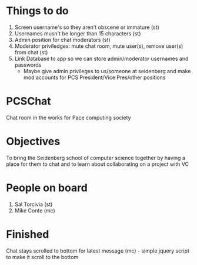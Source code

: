 Things to do
===
1. Screen username's so they aren't obscene or immature (st)
2. Usernames musn't be longer than 15 characters (st)
3. Admin position for chat moderators (st)
4. Moderator priviledges: mute chat room, mute user(s), remove user(s) from chat (st)
5. Link Database to app so we can store admin/moderator usernames and passwords
	- Maybe give admin privileges to us/someone at seidenberg and make mod accounts
	  for PCS President/Vice Pres/other positions


PCSChat
===
Chat room in the works for Pace computing society


Objectives
===
To bring the Seidenberg school of computer science together by having a place for them to chat and to learn about collaborating on a project with VC


People on board
===
1. Sal Torcivia (st)
2. Mike Conte (mc)

Finished
===
Chat stays scrolled to bottom for latest message (mc)
	- simple jquery script to make it scroll to the bottom
